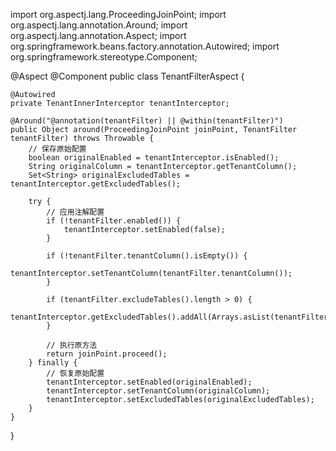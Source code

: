 import org.aspectj.lang.ProceedingJoinPoint;
import org.aspectj.lang.annotation.Around;
import org.aspectj.lang.annotation.Aspect;
import org.springframework.beans.factory.annotation.Autowired;
import org.springframework.stereotype.Component;

@Aspect
@Component
public class TenantFilterAspect {

    @Autowired
    private TenantInnerInterceptor tenantInterceptor;

    @Around("@annotation(tenantFilter) || @within(tenantFilter)")
    public Object around(ProceedingJoinPoint joinPoint, TenantFilter tenantFilter) throws Throwable {
        // 保存原始配置
        boolean originalEnabled = tenantInterceptor.isEnabled();
        String originalColumn = tenantInterceptor.getTenantColumn();
        Set<String> originalExcludedTables = tenantInterceptor.getExcludedTables();
        
        try {
            // 应用注解配置
            if (!tenantFilter.enabled()) {
                tenantInterceptor.setEnabled(false);
            }
            
            if (!tenantFilter.tenantColumn().isEmpty()) {
                tenantInterceptor.setTenantColumn(tenantFilter.tenantColumn());
            }
            
            if (tenantFilter.excludeTables().length > 0) {
                tenantInterceptor.getExcludedTables().addAll(Arrays.asList(tenantFilter.excludeTables()));
            }
            
            // 执行原方法
            return joinPoint.proceed();
        } finally {
            // 恢复原始配置
            tenantInterceptor.setEnabled(originalEnabled);
            tenantInterceptor.setTenantColumn(originalColumn);
            tenantInterceptor.setExcludedTables(originalExcludedTables);
        }
    }
}
